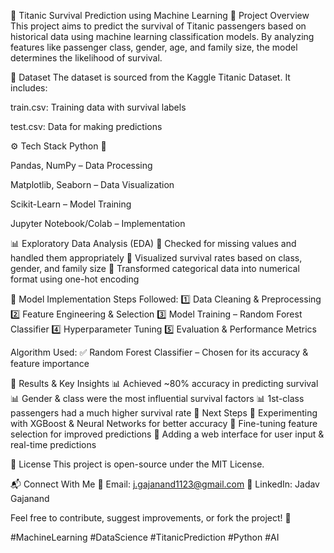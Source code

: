 🚢 Titanic Survival Prediction using Machine Learning
📌 Project Overview
This project aims to predict the survival of Titanic passengers based on historical data using machine learning classification models. By analyzing features like passenger class, gender, age, and family size, the model determines the likelihood of survival.

📂 Dataset
The dataset is sourced from the Kaggle Titanic Dataset. It includes:

train.csv: Training data with survival labels

test.csv: Data for making predictions

⚙️ Tech Stack
Python 🐍

Pandas, NumPy – Data Processing

Matplotlib, Seaborn – Data Visualization

Scikit-Learn – Model Training

Jupyter Notebook/Colab – Implementation

📊 Exploratory Data Analysis (EDA)
🔹 Checked for missing values and handled them appropriately
🔹 Visualized survival rates based on class, gender, and family size
🔹 Transformed categorical data into numerical format using one-hot encoding

🚀 Model Implementation
Steps Followed:
1️⃣ Data Cleaning & Preprocessing
2️⃣ Feature Engineering & Selection
3️⃣ Model Training – Random Forest Classifier
4️⃣ Hyperparameter Tuning
5️⃣ Evaluation & Performance Metrics

Algorithm Used:
✅ Random Forest Classifier – Chosen for its accuracy & feature importance

📌 Results & Key Insights
📊 Achieved ~80% accuracy in predicting survival
📊 Gender & class were the most influential survival factors
📊 1st-class passengers had a much higher survival rate
📌 Next Steps
🔹 Experimenting with XGBoost & Neural Networks for better accuracy
🔹 Fine-tuning feature selection for improved predictions
🔹 Adding a web interface for user input & real-time predictions

📜 License
This project is open-source under the MIT License.

📬 Connect With Me
📧 Email: j.gajanand1123@gmail.com
🔗 LinkedIn: Jadav Gajanand

Feel free to contribute, suggest improvements, or fork the project! 🚀

#MachineLearning #DataScience #TitanicPrediction #Python #AI
